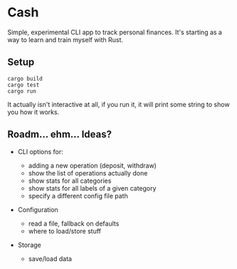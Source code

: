 # Cash

Simple, experimental CLI app to track personal finances. It's starting as a way to learn
and train myself with Rust.

## Setup

```
cargo build
cargo test
cargo run
```

It actually isn't interactive at all, if you run it, it will print some string to show you
how it works.

## Roadm... ehm... Ideas?

- CLI options for:

  - adding a new operation (deposit, withdraw)
  - show the list of operations actually done
  - show stats for all categories
  - show stats for all labels of a given category
  - specify a different config file path

- Configuration

  - read a file, fallback on defaults
  - where to load/store stuff

- Storage

  - save/load data
